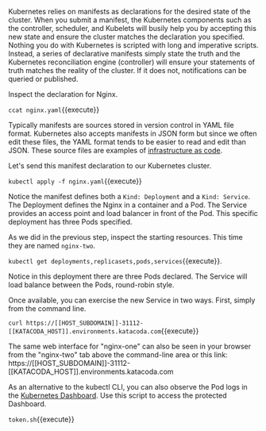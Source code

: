 Kubernetes relies on manifests as declarations for the desired state of the cluster. When you submit a manifest, the Kubernetes components such as the controller, scheduler, and Kubelets will busily help you by accepting this new state and ensure the cluster matches the declaration you specified. Nothing you do with Kubernetes is scripted with long and imperative scripts. Instead, a series of declarative manifests simply state the truth and the Kubernetes reconciliation engine (controller) will ensure your statements of truth matches the reality of the cluster. If it does not, notifications can be queried or published.

Inspect the declaration for Nginx.

`ccat nginx.yaml`{{execute}}

Typically manifests are sources stored in version control in YAML file format. Kubernetes also accepts manifests in JSON form but since we often edit these files, the YAML format tends to be easier to read and edit than JSON. These source files are examples of [infrastructure as code](https://en.wikipedia.org/wiki/Infrastructure_as_code).

Let's send this manifest declaration to our Kubernetes cluster.

`kubectl apply -f nginx.yaml`{{execute}}

Notice the manifest defines both a `Kind: Deployment` and a `Kind: Service`. The Deployment defines the Nginx in a container and a Pod. The Service provides an access point and load balancer in front of the Pod. This specific deployment has three Pods specified.

As we did in the previous step, inspect the starting resources. This time they are named `nginx-two`.

`kubectl get deployments,replicasets,pods,services`{{execute}}.

Notice in this deployment there are three Pods declared. The Service will load balance between the Pods, round-robin style.

Once available, you can exercise the new Service in two ways. First, simply from the command line.

`curl https://[[HOST_SUBDOMAIN]]-31112-[[KATACODA_HOST]].environments.katacoda.com`{{execute}}

The same web interface for "nginx-one" can also be seen in your browser from the "nginx-two" tab above the command-line area or this link: https://[[HOST_SUBDOMAIN]]-31112-[[KATACODA_HOST]].environments.katacoda.com

As an alternative to the kubectl CLI, you can also observe the Pod logs in the [Kubernetes Dashboard](https://[[HOST_SUBDOMAIN]]-30000-[[KATACODA_HOST]].environments.katacoda.com/). Use this script to access the protected Dashboard.

`token.sh`{{execute}}
